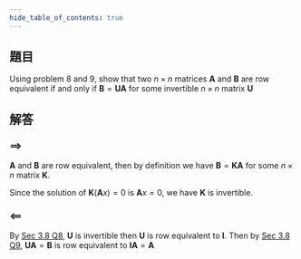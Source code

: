 ```yaml
---
hide_table_of_contents: true
---
```

## 題目

Using problem 8 and 9, show that two $n\times n$ matrices $\bm{A}$ and $\bm{B}$ are row equivalent if and only if $\bm{B} = \bm{UA}$ for some invertible $n\times n$ matrix $\bm{U}$

## 解答

### $\implies$

$\bm{A}$ and $\bm{B}$ are row equivalent, then by definition we have $\bm{B} = \bm{KA}$ for some $n\times n$ matrix $\bm{K}$.

Since the solution of $\bm{K}(\bm{A}x) = 0$ is $\bm{A}x = 0$, we have $\bm{K}$ is invertible.

### $\impliedby$

By [Sec 3.8 Q8](08_08), $\bm{U}$ is invertible then $\bm{U}$ is row equivalent to $\bm{I}$. Then by [Sec 3.8 Q9](08_09), $\bm{UA}=\bm{B}$ is row equivalent to $\bm{IA}=\bm{A}$
